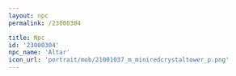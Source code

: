 ```yaml
---
layout: npc
permalink: /23000304

title: Npc
id: '23000304'
npc_name: 'Altar'
icon_url: 'portrait/mob/21001037_m_miniredcrystaltower_p.png'
---
```

